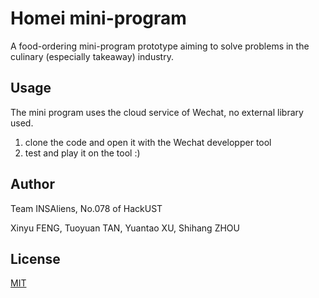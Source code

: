 # Homei mini-program

A food-ordering mini-program prototype aiming to solve problems in the culinary (especially takeaway) industry.

## Usage

The mini program uses the cloud service of Wechat, no external library used.

1. clone the code and open it with the Wechat developper tool
2. test and play it on the tool :) 

## Author

Team INSAliens, No.078 of HackUST  

Xinyu FENG, Tuoyuan TAN, Yuantao XU, Shihang ZHOU

## License
[MIT](https://choosealicense.com/licenses/mit/)